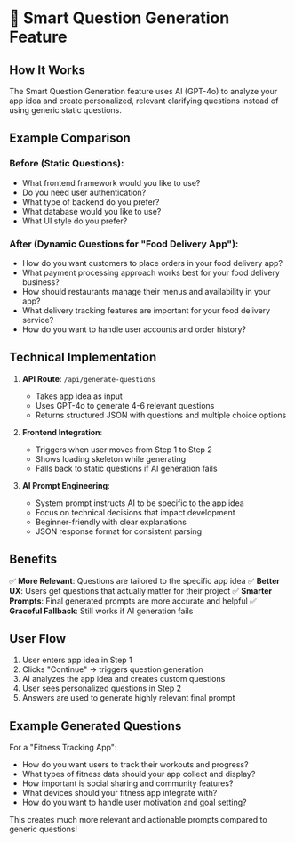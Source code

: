 # 🧠 Smart Question Generation Feature

## How It Works

The Smart Question Generation feature uses AI (GPT-4o) to analyze your app idea and create personalized, relevant clarifying questions instead of using generic static questions.

## Example Comparison

### Before (Static Questions):
- What frontend framework would you like to use?
- Do you need user authentication?
- What type of backend do you prefer?
- What database would you like to use?
- What UI style do you prefer?

### After (Dynamic Questions for "Food Delivery App"):
- How do you want customers to place orders in your food delivery app?
- What payment processing approach works best for your food delivery business?
- How should restaurants manage their menus and availability in your app?
- What delivery tracking features are important for your food delivery service?
- How do you want to handle user accounts and order history?

## Technical Implementation

1. **API Route**: `/api/generate-questions`
   - Takes app idea as input
   - Uses GPT-4o to generate 4-6 relevant questions
   - Returns structured JSON with questions and multiple choice options

2. **Frontend Integration**:
   - Triggers when user moves from Step 1 to Step 2
   - Shows loading skeleton while generating
   - Falls back to static questions if AI generation fails

3. **AI Prompt Engineering**:
   - System prompt instructs AI to be specific to the app idea
   - Focus on technical decisions that impact development
   - Beginner-friendly with clear explanations
   - JSON response format for consistent parsing

## Benefits

✅ **More Relevant**: Questions are tailored to the specific app idea
✅ **Better UX**: Users get questions that actually matter for their project
✅ **Smarter Prompts**: Final generated prompts are more accurate and helpful
✅ **Graceful Fallback**: Still works if AI generation fails

## User Flow

1. User enters app idea in Step 1
2. Clicks "Continue" → triggers question generation
3. AI analyzes the app idea and creates custom questions
4. User sees personalized questions in Step 2
5. Answers are used to generate highly relevant final prompt

## Example Generated Questions

For a "Fitness Tracking App":
- How do you want users to track their workouts and progress?
- What types of fitness data should your app collect and display?
- How important is social sharing and community features?
- What devices should your fitness app integrate with?
- How do you want to handle user motivation and goal setting?

This creates much more relevant and actionable prompts compared to generic questions! 